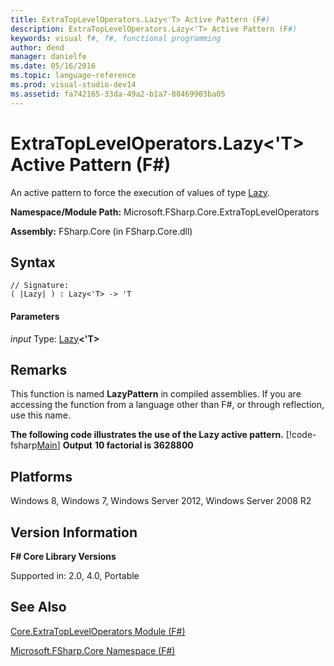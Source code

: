 ```yaml
---
title: ExtraTopLevelOperators.Lazy<'T> Active Pattern (F#)
description: ExtraTopLevelOperators.Lazy<'T> Active Pattern (F#)
keywords: visual f#, f#, functional programming
author: dend
manager: danielfe
ms.date: 05/16/2016
ms.topic: language-reference
ms.prod: visual-studio-dev14
ms.assetid: fa742165-33da-49a2-b1a7-88469903ba05 
---
```


# ExtraTopLevelOperators.Lazy<'T> Active Pattern (F#)

An active pattern to force the execution of values of type [Lazy](http://msdn.microsoft.com/en-us/library/b29d0af5-6efb-4a55-a278-2662a4ecc489).

**Namespace/Module Path:** Microsoft.FSharp.Core.ExtraTopLevelOperators

**Assembly:** FSharp.Core (in FSharp.Core.dll)


## Syntax

```
// Signature:
( |Lazy| ) : Lazy<'T> -> 'T
```

#### Parameters
*input*
Type: [Lazy](http://msdn.microsoft.com/en-us/library/b29d0af5-6efb-4a55-a278-2662a4ecc489)**&lt;'T&gt;**




## Remarks
This function is named **LazyPattern** in compiled assemblies. If you are accessing the function from a language other than F#, or through reflection, use this name.

**The following code illustrates the use of the Lazy active pattern.**
[!code-fsharp[Main](snippets/fscorelib2/snippet8.fs)]
**Output**
**10 factorial is 3628800**
## Platforms
Windows 8, Windows 7, Windows Server 2012, Windows Server 2008 R2


## Version Information
**F# Core Library Versions**

Supported in: 2.0, 4.0, Portable




## See Also
[Core.ExtraTopLevelOperators Module &#40;F&#35;&#41;](Core.ExtraTopLevelOperators-Module-%5BFSharp%5D.md)

[Microsoft.FSharp.Core Namespace &#40;F&#35;&#41;](Microsoft.FSharp.Core-Namespace-%5BFSharp%5D.md)

